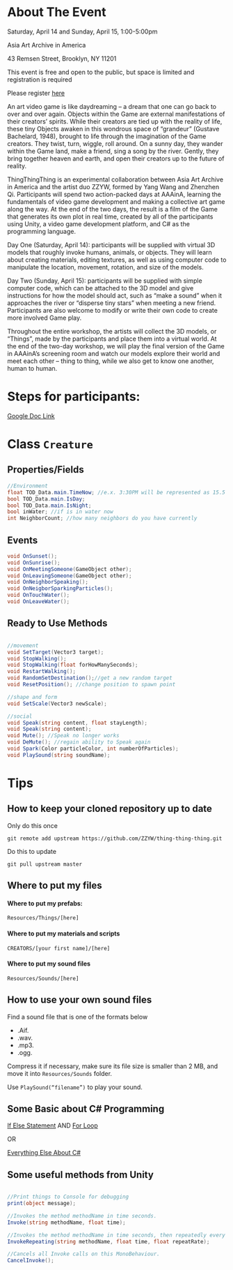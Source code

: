 # About The Event

Saturday, April 14 and Sunday, April 15, 1:00-5:00pm

Asia Art Archive in America

43 Remsen Street, Brooklyn, NY 11201



This event is free and open to the public, but space is limited and registration is required

Please register [here](https://www.eventbrite.com/e/thingthingthing-unity-workshop-and-collective-creation-tickets-44722475127)

An art video game is like daydreaming – a dream that one can go back to over and over again. Objects within the Game are external manifestations of their creators’ spirits. While their creators are tied up with the reality of life, these tiny Objects awaken in this wondrous space of “grandeur” (Gustave Bachelard, 1948), brought to life through the imagination of the Game creators. They twist, turn, wiggle, roll around. On a sunny day, they wander within the Game land, make a friend, sing a song by the river. Gently, they bring together heaven and earth, and open their creators up to the future of reality.

ThingThingThing is an experimental collaboration between Asia Art Archive in America and the artist duo ZZYW, formed by Yang Wang and Zhenzhen Qi. Participants will spend two action-packed days at AAAinA, learning the fundamentals of video game development and making a collective art game along the way. At the end of the two days, the result is a film of the Game that generates its own plot in real time, created by all of the participants using Unity, a video game development platform, and C# as the programming language.

Day One (Saturday, April 14): participants will be supplied with virtual 3D models that roughly invoke humans, animals, or objects. They will learn about creating materials, editing textures, as well as using computer code to manipulate the location, movement, rotation, and size of the models.

Day Two (Sunday, April 15): participants will be supplied with simple computer code, which can be attached to the 3D model and give instructions for how the model should act, such as “make a sound” when it approaches the river or “disperse tiny stars” when meeting a new friend. Participants are also welcome to modify or write their own code to create more involved Game play.

Throughout the entire workshop, the artists will collect the 3D models, or “Things”, made by the participants and place them into a virtual world. At the end of the two-day workshop, we will play the final version of the Game in AAAinA’s screening room and watch our models explore their world and meet each other – thing to thing, while we also get to know one another, human to human.



# Steps for participants:

[Google Doc Link](https://docs.google.com/document/d/18rqBA01xjrEOiLuYqoa7b_HeCmha066y6eLI37iUFIA/edit?usp=sharing)



# Class `Creature`


## Properties/Fields


```csharp
//Environment
float TOD_Data.main.TimeNow; //e.x. 3:30PM will be represented as 15.5
bool TOD_Data.main.IsDay;
bool TOD_Data.main.IsNight; 
bool inWater; //if is in water now
int NeighborCount; //how many neighbors do you have currently
```

## Events

```csharp
void OnSunset();
void OnSunrise();
void OnMeetingSomeone(GameObject other);
void OnLeavingSomeone(GameObject other);
void OnNeighborSpeaking();
void OnNeigborSparkingParticles();
void OnTouchWater();
void OnLeaveWater();
```

## Ready to Use Methods

```csharp

//movement
void SetTarget(Vector3 target);
void StopWalking();
void StopWalking(float forHowManySeconds);
void RestartWalking();
void RandomSetDestination();//get a new random target
void ResetPosition(); //change position to spawn point

//shape and form
void SetScale(Vector3 newScale);

//social
void Speak(string content, float stayLength);
void Speak(string content);
void Mute(); //Speak no longer works
void DeMute(); //regain ability to Speak again
void Spark(Color particleColor, int numberOfParticles);
void PlaySound(string soundName);


```



# Tips

## How to keep your cloned repository up to date

Only do this once

`git remote add upstream https://github.com/ZZYW/thing-thing-thing.git`

Do this to update

`git pull upstream master`

## Where to put my files

#### Where to put my prefabs:
`Resources/Things/[here]`

#### Where to put my materials and scripts
`CREATORS/[your first name]/[here]`

#### Where to put my sound files
`Resources/Sounds/[here]`


## How to use your own sound files

Find a sound file that is one of the formats below

- .Aif.
- .wav.
- .mp3.
- .ogg.

Compress it if necessary, make sure its file size is smaller than 2 MB, and move it into `Resources/Sounds` folder.

Use `PlaySound(“filename”)` to play your sound.


## Some Basic about C# Programming


[If Else Statement](https://docs.microsoft.com/en-us/dotnet/csharp/language-reference/keywords/if-else)
AND
[For Loop](https://docs.microsoft.com/en-us/dotnet/csharp/language-reference/keywords/for)

OR

[Everything Else About C#](https://docs.microsoft.com/en-us/dotnet/csharp/index)


## Some useful methods from Unity

```csharp

//Print things to Console for debugging
print(object message);

//Invokes the method methodName in time seconds.
Invoke(string methodName, float time);

//Invokes the method methodName in time seconds, then repeatedly every repeatRate seconds.
InvokeRepeating(string methodName, float time, float repeatRate);

//Cancels all Invoke calls on this MonoBehaviour.
CancelInvoke();


```





